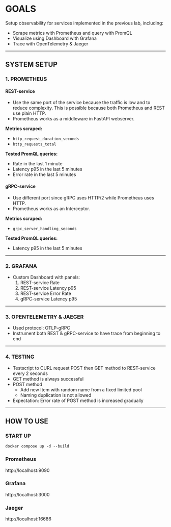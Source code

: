 # GOALS

Setup observability for services implemented in the previous lab, including:

- Scrape metrics with Prometheus and query with PromQL  
- Visualize using Dashboard with Grafana  
- Trace with OpenTelemetry & Jaeger  

---

## SYSTEM SETUP

### 1. PROMETHEUS

#### REST-service

- Use the same port of the service because the traffic is low and to reduce complexity. This is possible because both Prometheus and REST use plain HTTP.
- Prometheus works as a middleware in FastAPI webserver.

**Metrics scraped:**
- `http_request_duration_seconds`
- `http_requests_total`

**Tested PromQL queries:**
- Rate in the last 1 minute
- Latency p95 in the last 5 minutes
- Error rate in the last 5 minutes

#### gRPC-service

- Use different port since gRPC uses HTTP/2 while Prometheus uses HTTP.
- Prometheus works as an Interceptor.

**Metrics scraped:**
- `grpc_server_handling_seconds`

**Tested PromQL queries:**
- Latency p95 in the last 5 minutes

---

### 2. GRAFANA

- Custom Dashboard with panels:
  1. REST-service Rate
  2. REST-service Latency p95
  3. REST-service Error Rate
  4. gRPC-service Latency p95

---

### 3. OPENTELEMETRY & JAEGER

- Used protocol: OTLP-gRPC
- Instrument both REST & gRPC-service to have trace from beginning to end

---

### 4. TESTING

- Testscript to CURL request POST then GET method to REST-service every 2 seconds
- GET method is always successful
- POST method
  - Add new Item with random name from a fixed limited pool
  - Naming duplication is not allowed
- Expectation: Error rate of POST method is increased gradually

---

## HOW TO USE
### START UP
`docker compose up -d --build`
### Prometheus
http://localhost:9090
### Grafana
http://localhost:3000
### Jaeger
http://localhost:16686
